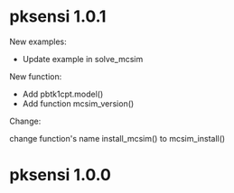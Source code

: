 # pksensi 1.0.1

New examples:

* Update example in solve_mcsim

New function:

* Add pbtk1cpt.model()
* Add function mcsim_version()

Change:

change function's name install_mcsim() to mcsim_install()

# pksensi 1.0.0
